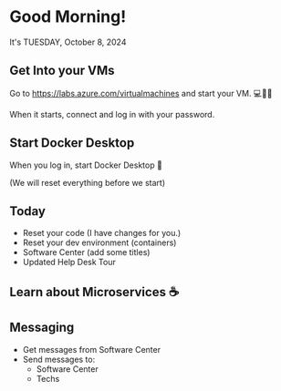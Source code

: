 # Good Morning!

It's TUESDAY, October 8, 2024

## Get Into your VMs

Go to https://labs.azure.com/virtualmachines and start your VM. 💻🏃‍♂️

When it starts, connect and log in with your password.

## Start Docker Desktop 

When you log in, start Docker Desktop 🐳

(We will reset everything before we start)

## Today
- Reset your code (I have changes for you.)
- Reset your dev environment (containers)
- Software Center (add some titles)
- Updated Help Desk Tour

## Learn about Microservices ☕

## Messaging
- Get messages from Software Center
- Send messages to:
    - Software Center
    - Techs